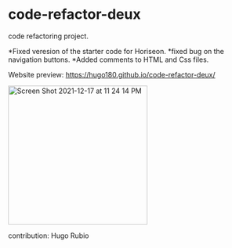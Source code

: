 # code-refactor-deux
code refactoring project.

*Fixed veresion of the starter code for Horiseon.
*fixed bug on the navigation buttons.
*Added comments to HTML and Css files.

Website preview: https://hugo180.github.io/code-refactor-deux/ 

<img width="284" alt="Screen Shot 2021-12-17 at 11 24 14 PM" src="https://user-images.githubusercontent.com/28612070/146655707-ba176fb8-6903-48a1-9488-e4281b109486.png">

 contribution:
 Hugo Rubio
